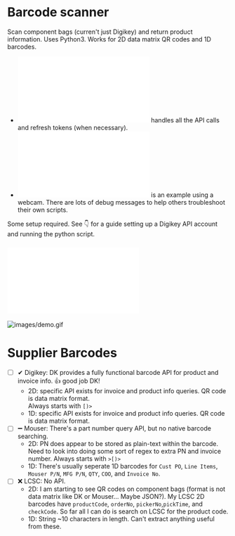 # Barcode scanner

Scan component bags (curren't just Digikey) and return product information. Uses Python3. Works for 2D data matrix QR codes and 1D barcodes.

- ![barcode_api.py](/barcode_api.py) handles all the API calls and refresh tokens (when necessary).
- ![barcode_scan.py](/barcode_scan.py) is an example using a webcam. There are lots of debug messages to help others troubleshoot their own scripts.

Some setup required. See 👇 for a guide setting up a Digikey API account and running the python script.
### ![Step-by-step Tutorial](/tutorial.md)

![images/demo.gif](images/demo.gif)

# Supplier Barcodes

- [ ] ✔ Digikey: DK provides a fully functional barcode API for product and invoice info. 👍 good job DK!
   - 2D: specific API exists for invoice and product info queries. QR code is data matrix format.<br>Always starts with `[)>`
   - 1D: specific API exists for invoice and product info queries. QR code is data matrix format.
- [ ] ➖ Mouser: There's a part number query API, but no native barcode searching. 
   - 2D: PN does appear to be stored as plain-text within the barcode. Need to look into doing some sort of regex to extra PN and invoice number. Always starts with `>[)>`
   - 1D: There's usually seperate 1D barcodes for `Cust PO`, `Line Items`, `Mouser P/N`, `MFG P/N`, `QTY`, `COO`, and `Invoice No`.
- [ ] ❌ LCSC: No API. 
   - 2D: I am starting to see QR codes on component bags (format is not data matrix like DK or Mouser... Maybe JSON?). My LCSC 2D barcodes have `productCode`, `orderNo`, `pickerNo`,`pickTime`, and `checkCode`. So far all I can do is search on LCSC for the product code. 
   - 1D: String ~10 characters in length. Can't extract anything useful from these.
